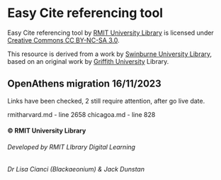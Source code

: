 # Easy Cite referencing tool

Easy Cite referencing tool by [RMIT University Library](https://www.rmit.edu.au/library) is licensed under [Creative Commons CC BY-NC-SA 3.0](https://creativecommons.org/licenses/by-nc-sa/3.0/).

This resource is derived from a work by [Swinburne University Library](https://www.swinburne.edu.au/library), based on an original work by [Griffith University](https://www.griffith.edu.au/library) Library.

## OpenAthens migration 16/11/2023

Links have been checked, 2 still require attention, after go live date. 

rmitharvard.md - line 2658
chicagoa.md - line 828

#### © RMIT University Library

###### Developed by RMIT LIbrary Digital Learning
###### Dr Lisa Cianci (Blackaeonium) & Jack Dunstan
